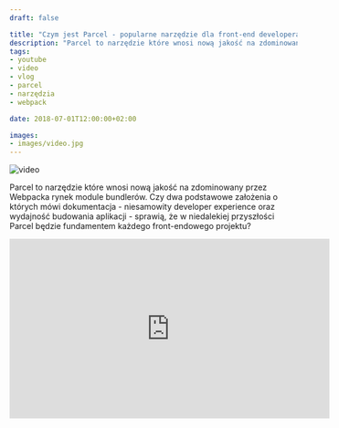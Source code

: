 ```yaml
---
draft: false

title: "Czym jest Parcel - popularne narzędzie dla front-end developera"
description: "Parcel to narzędzie które wnosi nową jakość na zdominowany przez Webpacka rynek module bundlerów."
tags: 
- youtube
- video
- vlog
- parcel
- narzędzia
- webpack

date: 2018-07-01T12:00:00+02:00

images:
- images/video.jpg
---
```


![video](/images/video.jpg)

Parcel to narzędzie które wnosi nową jakość na zdominowany przez Webpacka rynek module bundlerów. Czy dwa podstawowe założenia o których mówi dokumentacja - niesamowity developer experience oraz wydajność budowania aplikacji - sprawią, że w niedalekiej przyszłości Parcel będzie fundamentem każdego front-endowego projektu?

<iframe width="560" height="315" src="https://www.youtube.com/embed/r3rbj9rAwBA" frameborder="0" allow="accelerometer; autoplay; encrypted-media; gyroscope; picture-in-picture" allowfullscreen></iframe>